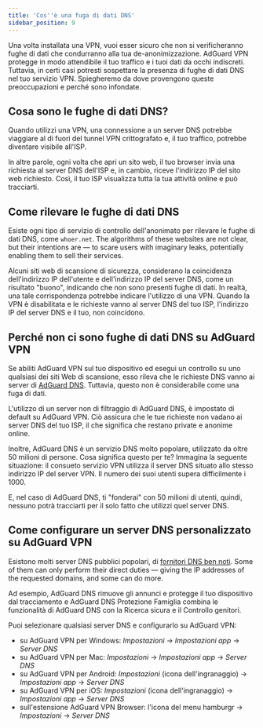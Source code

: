 ```yaml
---
title: 'Cos''è una fuga di dati DNS'
sidebar_position: 9
---
```


Una volta installata una VPN, vuoi esser sicuro che non si verificheranno fughe di dati che condurranno alla tua de-anonimizzazione. AdGuard VPN protegge in modo attendibile il tuo traffico e i tuoi dati da occhi indiscreti. Tuttavia, in certi casi potresti sospettare la presenza di fughe di dati DNS nel tuo servizio VPN. Spiegheremo da dove provengono queste preoccupazioni e perché sono infondate.

## Cosa sono le fughe di dati DNS?

Quando utilizzi una VPN, una connessione a un server DNS potrebbe viaggiare al di fuori del tunnel VPN crittografato e, il tuo traffico, potrebbe diventare visibile all'ISP.

In altre parole, ogni volta che apri un sito web, il tuo browser invia una richiesta al server DNS dell'ISP e, in cambio, riceve l'indirizzo IP del sito web richiesto. Così, il tuo ISP visualizza tutta la tua attività online e può tracciarti.

## Come rilevare le fughe di dati DNS

Esiste ogni tipo di servizio di controllo dell'anonimato per rilevare le fughe di dati DNS, come `whoer.net`. The algorithms of these websites are not clear, but their intentions are — to scare users with imaginary leaks, potentially enabling them to sell their services.

Alcuni siti web di scansione di sicurezza, considerano la coincidenza dell'indirizzo IP dell'utente e dell'indirizzo IP del server DNS, come un risultato "buono", indicando che non sono presenti fughe di dati. In realtà, una tale corrispondenza potrebbe indicare l'utilizzo di una VPN. Quando la VPN è disabilitata e le richieste vanno al server DNS del tuo ISP, l'indirizzo IP del server DNS e il tuo, non coincidono.

## Perché non ci sono fughe di dati DNS su AdGuard VPN

Se abiliti AdGuard VPN sul tuo dispositivo ed esegui un controllo su uno qualsiasi dei siti Web di scansione, esso rileva che le richieste DNS vanno ai server di [AdGuard DNS](https://adguard-dns.io). Tuttavia, questo non è considerabile come una fuga di dati.

L'utilizzo di un server non di filtraggio di AdGuard DNS, è impostato di default su AdGuard VPN. Ciò assicura che le tue richieste non vadano ai server DNS del tuo ISP, il che significa che restano private e anonime online.

Inoltre, AdGuard DNS è un servizio DNS molto popolare, utilizzato da oltre 50 milioni di persone. Cosa significa questo per te? Immagina la seguente situazione: il consueto servizio VPN utilizza il server DNS situato allo stesso indirizzo IP del server VPN. Il numero dei suoi utenti supera difficilmente i 1000.

E, nel caso di AdGuard DNS, ti "fonderai" con 50 milioni di utenti, quindi, nessuno potrà tracciarti per il solo fatto che utilizzi quel server DNS.

## Come configurare un server DNS personalizzato su AdGuard VPN

Esistono molti server DNS pubblici popolari, di [fornitori DNS ben noti](https://adguard-dns.io/kb/general/dns-providers). Some of them can only perform their direct duties — giving the IP addresses of the requested domains, and some can do more.

Ad esempio, AdGuard DNS rimuove gli annunci e protegge il tuo dispositivo dal tracciamento e AdGuard DNS Protezione Famiglia combina le funzionalità di AdGuard DNS con la Ricerca sicura e il Controllo genitori.

Puoi selezionare qualsiasi server DNS e configurarlo su AdGuard VPN:

- su AdGuard VPN per Windows: *Impostazioni* → *Impostazioni app* → *Server DNS*
- su AdGuard VPN per Mac: *Impostazioni* → *Impostazioni app* → *Server DNS*
- su AdGuard VPN per Android: *Impostazioni* (icona dell'ingranaggio) → *Impostazioni app* → *Server DNS*
- su AdGuard VPN per iOS: *Impostazioni* (icona dell'ingranaggio) → *Impostazioni app* → *Server DNS*
- sull'estensione AdGuard VPN Browser: l'icona del menu hamburgr → *Impostazioni* → *Server DNS*
